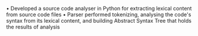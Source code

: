 •	Developed a source code analyser in Python for extracting lexical content from source code files
•	Parser performed tokenizing, analysing the code's syntax from its lexical content, and building Abstract Syntax Tree that holds the results of analysis
